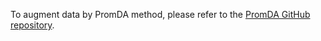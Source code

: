 To augment data by PromDA method, please refer to the [PromDA GitHub repository](https://github.com/GaryYufei/PromDA). 


